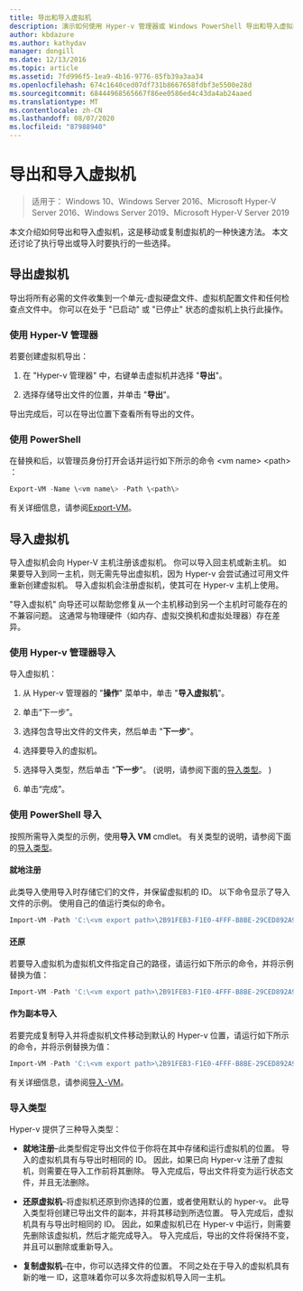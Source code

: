 ```yaml
---
title: 导出和导入虚拟机
description: 演示如何使用 Hyper-v 管理器或 Windows PowerShell 导出和导入虚拟机。
author: kbdazure
ms.author: kathydav
manager: dongill
ms.date: 12/13/2016
ms.topic: article
ms.assetid: 7fd996f5-1ea9-4b16-9776-85fb39a3aa34
ms.openlocfilehash: 674c1640ced07df731b8667658fdbf3e5500e28d
ms.sourcegitcommit: 68444968565667f86ee0586ed4c43da4ab24aaed
ms.translationtype: MT
ms.contentlocale: zh-CN
ms.lasthandoff: 08/07/2020
ms.locfileid: "87988940"
---
```

# <a name="export-and-import-virtual-machines"></a>导出和导入虚拟机

> 适用于： Windows 10、Windows Server 2016、Microsoft Hyper-V Server 2016、Windows Server 2019、Microsoft Hyper-V Server 2019

本文介绍如何导出和导入虚拟机，这是移动或复制虚拟机的一种快速方法。 本文还讨论了执行导出或导入时要执行的一些选择。

## <a name="export-a-virtual-machine"></a>导出虚拟机

导出将所有必需的文件收集到一个单元-虚拟硬盘文件、虚拟机配置文件和任何检查点文件中。 你可以在处于 "已启动" 或 "已停止" 状态的虚拟机上执行此操作。

### <a name="using-hyper-v-manager"></a>使用 Hyper-V 管理器

若要创建虚拟机导出：

1. 在 "Hyper-v 管理器" 中，右键单击虚拟机并选择 "**导出**"。

2. 选择存储导出文件的位置，并单击 "**导出**"。

导出完成后，可以在导出位置下查看所有导出的文件。

### <a name="using-powershell"></a>使用 PowerShell

在替换和后，以管理员身份打开会话并运行如下所示的命令 \<vm name\> \<path\> ：

```powershell
Export-VM -Name \<vm name\> -Path \<path\>
```

有关详细信息，请参阅[Export-VM](/powershell/module/hyper-v/export-vm)。

## <a name="import-a-virtual-machine"></a>导入虚拟机

导入虚拟机会向 Hyper-V 主机注册该虚拟机。 你可以导入回主机或新主机。 如果要导入到同一主机，则无需先导出虚拟机，因为 Hyper-v 会尝试通过可用文件重新创建虚拟机。 导入虚拟机会注册虚拟机，使其可在 Hyper-v 主机上使用。

"导入虚拟机" 向导还可以帮助您修复从一个主机移动到另一个主机时可能存在的不兼容问题。 这通常与物理硬件（如内存、虚拟交换机和虚拟处理器）存在差异。

### <a name="import-using-hyper-v-manager"></a>使用 Hyper-v 管理器导入

导入虚拟机：

1. 从 Hyper-v 管理器的 "**操作**" 菜单中，单击 "**导入虚拟机**"。

2. 单击“下一步”。

3. 选择包含导出文件的文件夹，然后单击 "**下一步**"。

4. 选择要导入的虚拟机。

5. 选择导入类型，然后单击 "**下一步**"。  (说明，请参阅下面的[导入类型](#import-types)。 ) 

6. 单击“完成”。

### <a name="import-using-powershell"></a>使用 PowerShell 导入

按照所需导入类型的示例，使用**导入 VM** cmdlet。 有关类型的说明，请参阅下面的[导入类型](#import-types)。

#### <a name="register-in-place"></a>就地注册

此类导入使用导入时存储它们的文件，并保留虚拟机的 ID。 以下命令显示了导入文件的示例。 使用自己的值运行类似的命令。

```powershell
Import-VM -Path 'C:\<vm export path>\2B91FEB3-F1E0-4FFF-B8BE-29CED892A95A.vmcx'
```

#### <a name="restore"></a>还原

若要导入虚拟机为虚拟机文件指定自己的路径，请运行如下所示的命令，并将示例替换为值：

```powershell
Import-VM -Path 'C:\<vm export path>\2B91FEB3-F1E0-4FFF-B8BE-29CED892A95A.vmcx' -Copy -VhdDestinationPath 'D:\Virtual Machines\WIN10DOC' -VirtualMachinePath 'D:\Virtual Machines\WIN10DOC'
```

#### <a name="import-as-a-copy"></a>作为副本导入

若要完成复制导入并将虚拟机文件移动到默认的 Hyper-v 位置，请运行如下所示的命令，并将示例替换为值：

``` PowerShell
Import-VM -Path 'C:\<vm export path>\2B91FEB3-F1E0-4FFF-B8BE-29CED892A95A.vmcx' -Copy -GenerateNewId
```

有关详细信息，请参阅[导入-VM](/powershell/module/hyper-v/import-vm)。

### <a name="import-types"></a>导入类型

Hyper-v 提供了三种导入类型：

- **就地注册**–此类型假定导出文件位于你将在其中存储和运行虚拟机的位置。 导入的虚拟机具有与导出时相同的 ID。 因此，如果已向 Hyper-v 注册了虚拟机，则需要在导入工作前将其删除。 导入完成后，导出文件将变为运行状态文件，并且无法删除。

- **还原虚拟机**–将虚拟机还原到你选择的位置，或者使用默认的 hyper-v。 此导入类型将创建已导出文件的副本，并将其移动到所选位置。 导入完成后，虚拟机具有与导出时相同的 ID。 因此，如果虚拟机已在 Hyper-v 中运行，则需要先删除该虚拟机，然后才能完成导入。 导入完成后，导出的文件将保持不变，并且可以删除或重新导入。

- **复制虚拟机**–在中，你可以选择文件的位置。 不同之处在于导入的虚拟机具有新的唯一 ID，这意味着你可以多次将虚拟机导入同一主机。